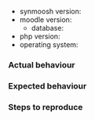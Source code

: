 - synmoosh version:
- moodle version:
    - database:
- php version:
- operating system:

### Actual behaviour

### Expected behaviour

### Steps to reproduce
